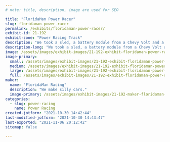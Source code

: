 ```yaml
---
# note: title, description, image are used for SEO

title: "FloridaMan Power Racer"
slug: floridaman-power-racer
permalink: /exhibits/floridaman-power-racer/
exhibit-id: 21-192
exhibit-zone: "Power Racing Track"
description: "We took a sled, a battery module from a Chevy Volt and a chinese motor and made a racing kart! "
description-long: "We took a sled, a battery module from a Chevy Volt and a chinese motor and made a racing kart! "
image: /assets/images/exhibit-images/21-192-exhibit-floridaman-power-racer-floridaman-side-large.jpg
image-primary: 
  small: /assets/images/exhibit-images/21-192-exhibit-floridaman-power-racer-floridaman-side-small.jpg
  medium: /assets/images/exhibit-images/21-192-exhibit-floridaman-power-racer-floridaman-side-medium.jpg
  large: /assets/images/exhibit-images/21-192-exhibit-floridaman-power-racer-floridaman-side-large.jpg
  full: /assets/images/exhibit-images/21-192-exhibit-floridaman-power-racer-floridaman-side-full.jpg
maker: 
  name: "FloridaMan Racing"
  description: "We make silly cars."
  image-primary: /assets/images/exhibit-images/21-192-maker-floridaman-power-racer-floridaman-racing-medium.jpg
categories: 
  - slug: power-racing
    name: Power Racing
created-jotform: "2021-10-30 14:42:44"
last-modified-jotform: "2021-10-30 14:43:47"
last-exported: "2021-11-06 20:12:42"
sitemap: false

---
```

